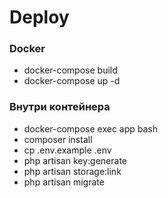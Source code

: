 # Deploy
### Docker
- docker-compose build
- docker-compose up -d

### Внутри контейнера
- docker-compose exec app bash
- composer install
- cp .env.example .env
- php artisan key:generate
- php artisan storage:link
- php artisan migrate


